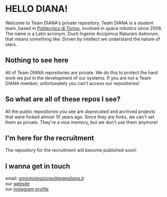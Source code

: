 # HELLO DIANA!
Welcome to Team DIANA's private repository. 
Team DIANA is a student team, based in [Politecnico di Torino](https://www.polito.it/), involved in space robotics since 2008. The name is a Latin acronym, Ducti Ingenio Accipimus Naturam Astrorum, that means something like: Driven by intellect we understand the nature of stars. 

## Nothing to see here
All of Team DIANA repositories are private. We do this to protect the hard work we put in the development of our systems. If you are not a Team DIANA member, unfortunately you can't access our repositories! 

## So what are all of these repos I see?
All the public repositories you see are *deprecated* and archived projects that were forked almost 10 years ago. Since they are forks, we can't set them as private. They're a nice memory, but we don't use them anymore!

## I'm here for the recruitment
The repository for the recruitment will become published soon!

## I wanna get in touch

email: *amministrazione@teamdiana.it*  <br>
our [website](https://www.teamdiana.it) <br>
our [instagram profile](https://www.instagram.com/team_diana_polito) <br>



